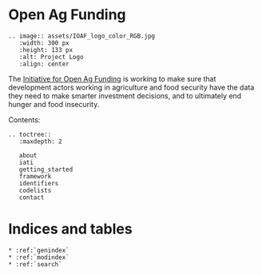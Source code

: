 Open Ag Funding
===============

```eval_rst
.. image:: assets/IOAF_logo_color_RGB.jpg
   :width: 300 px
   :height: 133 px
   :alt: Project Logo
   :align: center
```

<p></p>

The [Initiative for Open Ag Funding](https://www.interaction.org/project/open-ag-funding/overview) is working to make sure that development actors working in agriculture and food security have the data they need to make smarter investment decisions, and to ultimately end hunger and food insecurity.



Contents:

```eval_rst
.. toctree::
   :maxdepth: 2

   about
   iati
   getting_started
   framework
   identifiers
   codelists
   contact

```



Indices and tables
==================

```eval_rst
* :ref:`genindex`
* :ref:`modindex`
* :ref:`search`
```

